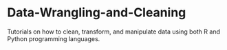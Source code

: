 # Data-Wrangling-and-Cleaning
Tutorials on how to clean, transform, and manipulate data using both R and Python programming languages.

